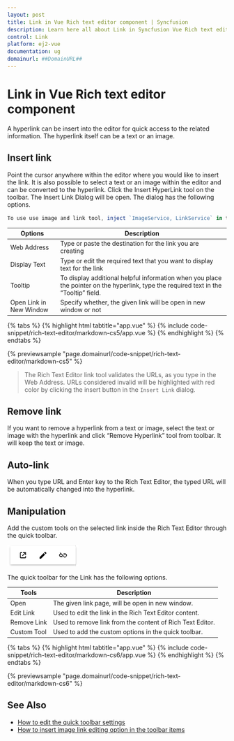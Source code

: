 ```yaml
---
layout: post
title: Link in Vue Rich text editor component | Syncfusion
description: Learn here all about Link in Syncfusion Vue Rich text editor component of Syncfusion Essential JS 2 and more.
control: Link 
platform: ej2-vue
documentation: ug
domainurl: ##DomainURL##
---
```


# Link in Vue Rich text editor component

A hyperlink can be insert into the editor for quick access to the related information. The hyperlink itself can be a text or an image.

## Insert link

Point the cursor anywhere within the editor where you would like to insert the link. It is also possible to select a text or an image within the editor and can be converted to the hyperlink. Click the Insert HyperLink tool on the toolbar. The Insert Link Dialog will be open. The dialog has the following options.

```ts
To use use image and link tool, inject `ImageService, LinkService` in the provider section of `AppModule`.
```

| Options | Description |
|----------------|--------------------------------------|
| Web Address | Type or paste the destination for the link you are creating |
| Display Text | Type or edit the required text that you want to display text for the link|
| Tooltip | To display additional helpful information when you place the pointer on the hyperlink, type the required text in the “Tooltip” field. |
| Open Link in New Window | Specify whether, the given link will be open in new window or not |

{% tabs %}
{% highlight html tabtitle="app.vue" %}
{% include code-snippet/rich-text-editor/markdown-cs5/app.vue %}
{% endhighlight %}
{% endtabs %}
        
{% previewsample "page.domainurl/code-snippet/rich-text-editor/markdown-cs5" %}

> The Rich Text Editor link tool validates the URLs, as you type in the Web Address. URLs considered invalid will be highlighted with red color by clicking the insert button in the `Insert Link` dialog.

## Remove link

If you want to remove a hyperlink from a text or image, select the text or image with the hyperlink and click “Remove Hyperlink” tool from toolbar. It will keep the text or image.

## Auto-link

When you type URL and Enter key to the Rich Text Editor, the typed URL will be automatically changed into the hyperlink.

## Manipulation

Add the custom tools on the selected link inside the Rich Text Editor through the quick toolbar.

![link-quick](./image/link-quick.png)

The quick toolbar for the Link has the following options.

| Tools | Description |
|----------------|--------------------------------------|
| Open | The given link page, will be open in new window. |
| Edit Link | Used to edit the link in the Rich Text Editor content. |
| Remove Link | Used to remove link from the content of Rich Text Editor. |
| Custom Tool | Used to add the custom options in the quick toolbar. |

{% tabs %}
{% highlight html tabtitle="app.vue" %}
{% include code-snippet/rich-text-editor/markdown-cs6/app.vue %}
{% endhighlight %}
{% endtabs %}
        
{% previewsample "page.domainurl/code-snippet/rich-text-editor/markdown-cs6" %}

## See Also

* [How to edit the quick toolbar settings](../rich-text-editor/toolbar#quick-inline-toolbars)
* [How to insert image link editing option in the toolbar items](../rich-text-editor/image#image-with-link)